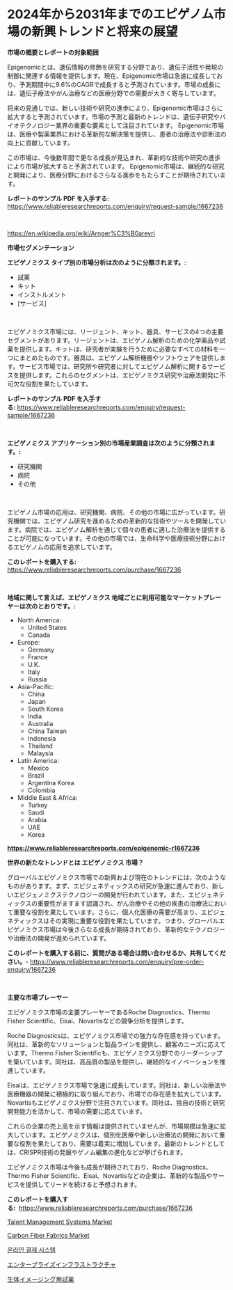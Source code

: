 <p><h1>2024年から2031年までのエピゲノム市場の新興トレンドと将来の展望</h1></p><p><strong>市場の概要とレポートの対象範囲</strong></p>
<p><p>Epigenomicとは、遺伝情報の修飾を研究する分野であり、遺伝子活性や発現の制御に関連する情報を提供します。現在、Epigenomic市場は急速に成長しており、予測期間中に9.6%のCAGRで成長すると予測されています。市場の成長には、遺伝子療法やがん治療などの医療分野での需要が大きく寄与しています。</p><p>将来の見通しでは、新しい技術や研究の進歩により、Epigenomic市場はさらに拡大すると予測されています。市場の予測と最新のトレンドは、遺伝子研究やバイオテクノロジー業界の重要な要素として注目されています。 Epigenomic市場は、医療や製薬業界における革新的な解決策を提供し、患者の治療法や診断法の向上に貢献しています。</p><p>この市場は、今後数年間で更なる成長が見込まれ、革新的な技術や研究の進歩により市場が拡大すると予測されています。 Epigenomic市場は、継続的な研究と開発により、医療分野におけるさらなる進歩をもたらすことが期待されています。</p></p>
<p><strong>レポートのサンプル PDF を入手する:</strong> <a href="https://www.reliableresearchreports.com/enquiry/request-sample/1667236">https://www.reliableresearchreports.com/enquiry/request-sample/1667236</a></p>
<p>&nbsp;</p>
<p><a href="https://en.wikipedia.org/wiki/Arnger%C3%B0areyri">https://en.wikipedia.org/wiki/Arnger%C3%B0areyri</a></p>
<p><strong>市場セグメンテーション</strong></p>
<p><strong>エピゲノミクス タイプ別の市場分析は次のように分類されます。:</strong></p>
<p><ul><li>試薬</li><li>キット</li><li>インストルメント</li><li>[サービス]</li></ul></p>
<p>&nbsp;</p>
<p><p>エピゲノミクス市場には、リージェント、キット、器具、サービスの4つの主要セグメントがあります。リージェントは、エピゲノム解析のための化学薬品や試薬を提供します。キットは、研究者が実験を行うために必要なすべての材料を一つにまとめたものです。器具は、エピゲノム解析機器やソフトウェアを提供します。サービス市場では、研究所や研究者に対してエピゲノム解析に関するサービスを提供します。これらのセグメントは、エピゲノミクス研究や治療法開発に不可欠な役割を果たしています。</p></p>
<p><strong>レポートのサンプル PDF を入手する:</strong>&nbsp;<a href="https://www.reliableresearchreports.com/enquiry/request-sample/1667236">https://www.reliableresearchreports.com/enquiry/request-sample/1667236</a></p>
<p>&nbsp;</p>
<p><strong> エピゲノミクス アプリケーション別の市場産業調査は次のように分類されます。:</strong></p>
<p><ul><li>研究機関</li><li>病院</li><li>その他</li></ul></p>
<p>&nbsp;</p>
<p><p>エピゲノム市場の応用は、研究機関、病院、その他の市場に広がっています。研究機関では、エピゲノム研究を進めるための革新的な技術やツールを開発しています。病院では、エピゲノム解析を通じて個々の患者に適した治療法を提供することが可能になっています。その他の市場では、生命科学や医療技術分野におけるエピゲノムの応用を追求しています。</p></p>
<p><strong>このレポートを購入する:</strong>&nbsp; <a href="https://www.reliableresearchreports.com/purchase/1667236">https://www.reliableresearchreports.com/purchase/1667236</a></p>
<p>&nbsp;</p>
<p><strong>地域に関して言えば、エピゲノミクス 地域ごとに利用可能なマーケットプレーヤーは次のとおりです。:</strong></p>
<p><ul>
    <li>
        North America:
        <ul>
            <li>United States</li>
            <li>Canada</li>
        </ul>
    </li>
    <li>
        Europe:
        <ul>
            <li>Germany</li>
            <li>France</li>
            <li>U.K.</li>
            <li>Italy</li>
            <li>Russia</li>
        </ul>
    </li>
    <li>
        Asia-Pacific:
        <ul>
            <li>China</li>
            <li>Japan</li>
            <li>South Korea</li>
            <li>India</li>
            <li>Australia</li>
            <li>China Taiwan</li>
            <li>Indonesia</li>
            <li>Thailand</li>
            <li>Malaysia</li>
        </ul>
    </li>
    <li>
        Latin America:
        <ul>
            <li>Mexico</li>
            <li>Brazil</li>
            <li>Argentina Korea</li>
            <li>Colombia</li>
        </ul>
    </li>
    <li>
        Middle East & Africa:
        <ul>
            <li>Turkey</li>
            <li>Saudi</li>
            <li>Arabia</li>
            <li>UAE</li>
            <li>Korea</li>
        </ul>
    </li>
    </ul></p>
<p><strong><a href="https://www.reliableresearchreports.com/epigenomic-r1667236">https://www.reliableresearchreports.com/epigenomic-r1667236</a></strong>&nbsp;</p>
<p><strong>世界の新たなトレンドとは エピゲノミクス 市場？</strong></p>
<p><p>グローバルエピゲノミクス市場での新興および現在のトレンドには、次のようなものがあります。まず、エピジェネティックスの研究が急速に進んでおり、新しいエピジェノミクステクノロジーの開発が行われています。また、エピジェネティックスの重要性がますます認識され、がん治療やその他の疾患の治療法において重要な役割を果たしています。さらに、個人化医療の需要が高まり、エピジェネティックスはその実現に重要な役割を果たしています。つまり、グローバルエピゲノミクス市場は今後さらなる成長が期待されており、革新的なテクノロジーや治療法の開発が進められています。</p></p>
<p><strong>このレポートを購入する前に、質問がある場合は問い合わせるか、共有してください。</strong>- <a href="https://www.reliableresearchreports.com/enquiry/pre-order-enquiry/1667236">https://www.reliableresearchreports.com/enquiry/pre-order-enquiry/1667236</a></p>
<p>&nbsp;</p>
<p><strong>主要な市場プレーヤー</strong></p>
<p><p>エピゲノミクス市場の主要プレーヤーであるRoche Diagnostics、Thermo Fisher Scientific、Eisai、Novartisなどの競争分析を提供します。</p><p>Roche Diagnosticsは、エピゲノミクス市場での強力な存在感を持っています。同社は、革新的なソリューションと製品ラインを提供し、顧客のニーズに応えています。Thermo Fisher Scientificも、エピゲノミクス分野でのリーダーシップを築いています。同社は、高品質の製品を提供し、継続的なイノベーションを推進しています。</p><p>Eisaiは、エピゲノミクス市場で急速に成長しています。同社は、新しい治療法や医療機器の開発に積極的に取り組んでおり、市場での存在感を拡大しています。Novartisもエピゲノミクス分野で注目されています。同社は、独自の技術と研究開発能力を活かして、市場の需要に応えています。</p><p>これらの企業の売上高を示す情報は提供されていませんが、市場規模は急速に拡大しています。エピゲノミクスは、個別化医療や新しい治療法の開発において重要な役割を果たしており、需要は着実に増加しています。最新のトレンドとしては、CRISPR技術の発展やゲノム編集の進化などが挙げられます。</p><p>エピゲノミクス市場は今後も成長が期待されており、Roche Diagnostics、Thermo Fisher Scientific、Eisai、Novartisなどの企業は、革新的な製品やサービスを提供してリードを続けると予想されます。</p></p>
<p><strong>このレポートを購入する:</strong>&nbsp;&nbsp;<a href="https://www.reliableresearchreports.com/purchase/1667236">https://www.reliableresearchreports.com/purchase/1667236</a></p>
<p><p><a href="https://issuu.com/reportprime-2/docs/talent-management-systems-market-size-2030.pptx">Talent Management Systems Market</a></p><p><a href="https://github.com/YashRP12/Market-Research-Report-List-5/blob/main/carbon-fiber-fabrics-market.md">Carbon Fiber Fabrics Market</a></p><p><a href="https://github.com/LuckeyCorbin/Market-Research-Report-List-2/blob/main/133887820904.md">온라인 결제 시스템</a></p><p><a href="https://github.com/DanykaKilback/Market-Research-Report-List-2/blob/main/716264614493.md">エンタープライズインフラストラクチャ</a></p><p><a href="https://github.com/RandallRunte2023/Market-Research-Report-List-2/blob/main/325144114492.md">生体イメージング用試薬</a></p></p>